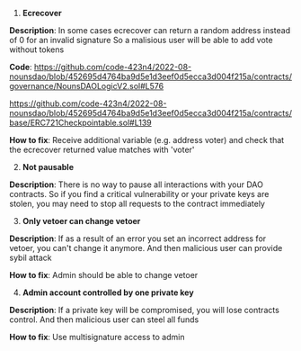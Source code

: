 1. **Ecrecover**

**Description**: 
In some cases ecrecover can return a random address instead of 0 for an invalid signature
So a malisious user will be able to add vote without tokens

**Code**:
https://github.com/code-423n4/2022-08-nounsdao/blob/452695d4764ba9d5e1d3eef0d5ecca3d004f215a/contracts/governance/NounsDAOLogicV2.sol#L576

https://github.com/code-423n4/2022-08-nounsdao/blob/452695d4764ba9d5e1d3eef0d5ecca3d004f215a/contracts/base/ERC721Checkpointable.sol#L139

**How to fix**:
Receive additional variable (e.g. address voter) and check that the ecrecover returned value matches with 'voter'



2. **Not pausable**

**Description**: 
There is no way to pause all interactions with your DAO contracts. So if you find a critical vulnerability or your private keys are stolen, you may need to stop all requests to the contract immediately



3. **Only vetoer can change vetoer**

**Description**: 
If as a result of an error you set an incorrect address for vetoer, you can't change it anymore. And then malicious user can provide sybil attack

**How to fix**:
Admin should be able to change vetoer




4. **Admin account controlled by one private key**

**Description**: 
If a private key will be compromised, you will lose contracts control. And then malicious user can steel all funds

**How to fix**:
Use multisignature access to admin
